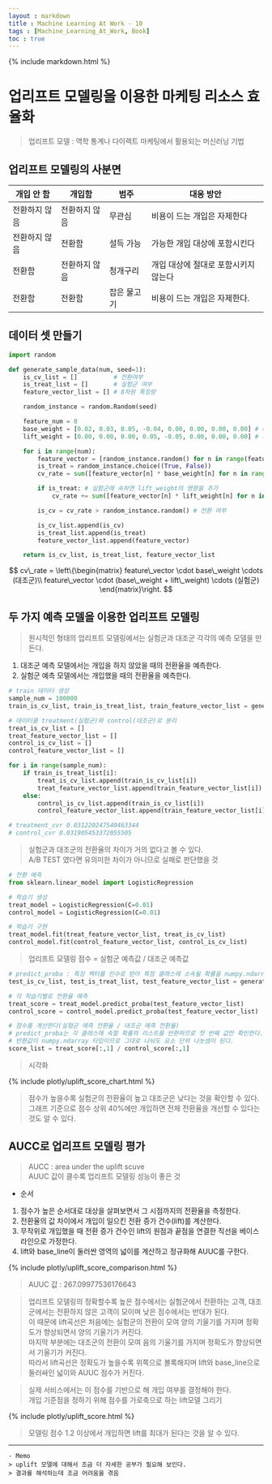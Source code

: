 ```yaml
---
layout : markdown
title : Machine Learning At Work - 10
tags : [Machine_Learning_At_Work, Book]
toc : true
---
```


{% include markdown.html %}

# 업리프트 모델링을 이용한 마케팅 리소스 효율화

> 업리프트 모델 : 역학 통계나 다이렉트 마케팅에서 활용되는 머신러닝 기법

## 업리프트 모델링의 사분면

| 개입 안 함 | 개입함 | 범주 | 대응 방안 |
| --- | --- | --- | --- |
| 전환하지 않음 | 전환하지 않음 | 무관심 | 비용이 드는 개입은 자제한다 |
| 전환하지 않음 | 전환함 | 설득 가능 | 가능한 개입 대상에 포함시킨다 |
| 전환함 | 전환하지 않음 | 청개구리 | 개입 대상에 절대로 포함시키지 않는다 |
| 전환함 | 전환함 | 잡은 물고기 | 비용이 드는 개입은 자제한다. |

## 데이터 셋 만들기

```python
import random

def generate_sample_data(num, seed=1):
    is_cv_list = []          # 전환여부
    is_treat_list = []       # 실험군 여부
    feature_vector_list = [] # 8차원 특징량

    random_instance = random.Random(seed)

    feature_num = 8
    base_weight = [0.02, 0.03, 0.05, -0.04, 0.00, 0.00, 0.00, 0.00] # 대조군이 가진 가중치
    lift_weight = [0.00, 0.00, 0.00, 0.05, -0.05, 0.00, 0.00, 0.00] # 개입에 의해 달라지는 가중치

    for i in range(num):
        feature_vector = [random_instance.random() for n in range(feature_num)]         # [0, 1] 로 구성된 8차원 특징량 벡터 생성
        is_treat = random_instance.choice((True, False))                                # 실험군과 대조군을 무작위로 결정
        cv_rate = sum([feature_vector[n] * base_weight[n] for n in range(feature_num)]) # 내부적인 전환율 구하기

        if is_treat: # 실험군에 속하면 lift_weight의 영향을 추가
            cv_rate += sum([feature_vector[n] * lift_weight[n] for n in range(feature_num)])

        is_cv = cv_rate > random_instance.random() # 전환 여부

        is_cv_list.append(is_cv)
        is_treat_list.append(is_treat)
        feature_vector_list.append(feature_vector)

    return is_cv_list, is_treat_list, feature_vector_list
```

$$  cv\_rate = \left\{\begin{matrix}
 feature\_vector \cdot base\_weight \cdots (대조군)\\ feature\_vector \cdot (base\_weight + lift\_weight) \cdots (실험군)
\end{matrix}\right. $$

## 두 가지 예측 모델을 이용한 업리프트 모델링

> 원시적인 형태의 업리프트 모델링에서는 실험군과 대조군 각각의 예측 모델을 만든다.  
1. 대조군 예측 모델에서는 개입을 하지 않았을 때의 전환율을 예측한다.
2. 실험군 예측 모델에서는 개입했을 때의 전환율을 예측한다.

```python
# train 데이터 생성
sample_num = 100000
train_is_cv_list, train_is_treat_list, train_feature_vector_list = generate_sample_data(sample_num, seed=1)

# 데이터를 treatment(실험군)와 control(대조군)로 분리
treat_is_cv_list = []
treat_feature_vector_list = []
control_is_cv_list = []
control_feature_vector_list = []

for i in range(sample_num):
    if train_is_treat_list[i]:
        treat_is_cv_list.append(train_is_cv_list[i])
        treat_feature_vector_list.append(train_feature_vector_list[i])
    else:
        control_is_cv_list.append(train_is_cv_list[i])
        control_feature_vector_list.append(train_feature_vector_list[i])

# treatment_cvr 0.031220247540463344
# control_cvr 0.031905453372055505        
```

> 실험군과 대조군의 전환율의 차이가 거의 없다고 볼 수 있다.  
> A/B TEST 였다면 유의미한 차이가 아니므로 실패로 판단했을 것

```python
# 전환 예측
from sklearn.linear_model import LogisticRegression

# 학습기 생성
treat_model = LogisticRegression(C=0.01)
control_model = LogisticRegression(C=0.01)

# 학습기 구현
treat_model.fit(treat_feature_vector_list, treat_is_cv_list)
control_model.fit(control_feature_vector_list, control_is_cv_list)
```

> 업리프트 모델링 점수 = 실험군 예측값 / 대조군 예측값

```python
# predict_proba : 특징 벡터를 인수로 받아 특정 클래스에 소속될 확률을 numpy.ndarray 타입 배열로 얻을 수 있다.
test_is_cv_list, test_is_treat_list, test_feature_vector_list = generate_sample_data(sample_num, seed=42)

# 각 학습기별로 전환율 예측
treat_score = treat_model.predict_proba(test_feature_vector_list)
control_score = control_model.predict_proba(test_feature_vector_list)

# 점수를 계산한다(실험군 에측 전환율 / 대조군 예측 전환율)
# predict_proba는 각 클래스에 속할 확률의 리스트를 반환하므로 첫 번째 값만 확인한다.
# 반환값이 numpy.ndarray 타입이므로 그대로 나눠도 요소 단위 나눗셈이 된다.
score_list = treat_score[:,1] / control_score[:,1]
```

> 시각화

{% include plotly/uplift_score_chart.html %}

> 점수가 높을수록 실험군의 전환율이 높고 대조군은 낮다는 것을 확인할 수 있다.  
> 그래프 기준으로 점수 상위 40%에만 개입하면 전체 전환율을 개선할 수 있다는 것도 알 수 있다.

## AUCC로 업리프트 모델링 평가

> AUCC : area under the uplift scuve  
> AUUC 값이 클수록 업리프트 모델링 성능이 좋은 것

- 순서
1. 점수가 높은 순서대로 대상을 살펴보면서 그 시점까지의 전환율을 측정한다.
2. 전환율의 값 차이에서 개입이 일으킨 전환 증가 건수(lift)를 계산한다.
3. 무작위로 개입했을 때 전환 증가 건수인 lift의 원점과 끝점을 연결한 직선을 베이스 라인으로 가정한다.
4. lift와 base_line이 둘러싼 영역의 넓이를 계산하고 정규화해 AUUC를 구한다.

{% include plotly/uplift_score_comparison.html %}

> AUUC 값 : 267.09977536176643

> 업리프트 모델링의 정확할수록 높은 점수에서는 실험군에서 전환하는 고객, 대조군에서는 전환하지 않은 고객이 모이며 낮은 점수에서는 반대가 된다.  
> 이 때문에 lift곡선은 처음에는 실험군의 전환이 모여 양의 기울기를 가지며 정확도가 향상되면서 양의 기울기가 커진다.  
> 마지막 부분에는 대조군의 전환이 모여 음의 기울기를 가지며 정확도가 향상되면서 기울기가 커진다.  
> 따라서 lift곡선은 정확도가 높을수록 위쪽으로 볼록해지며 lift와 base_line으로 둘러싸인 넓이와 AUUC 점수가 커진다.

> 실제 서비스에서는 이 점수를 기반으로 해 개입 여부를 결정해야 한다.  
> 개입 기준점을 정하기 위해 점수를 가로축으로 하는 lift모델 그리기

{% include plotly/uplift_score.html %}

> 모델링 점수 1.2 이상에서 개입하면 lift를 최대가 된다는 것을 알 수 있다.  

---

```
- Memo
> uplift 모델에 대해서 조금 더 자세한 공부가 필요해 보인다.  
> 결과를 해석하는데 조금 어려움을 겪음
```
